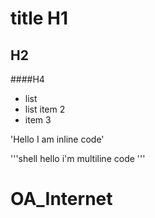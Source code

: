 # title H1

## H2

####H4

* list
* list item 2
* item 3

'Hello I am inline code'

'''shell
hello
i'm
multiline
code
'''
# OA_Internet
